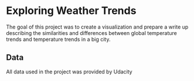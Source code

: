 # Exploring Weather Trends
The goal of this project was to create a visualization and prepare a write up describing the similarities and differences between global temperature trends and temperature trends in a big city.
## Data
All data used in the project was provided by Udacity
